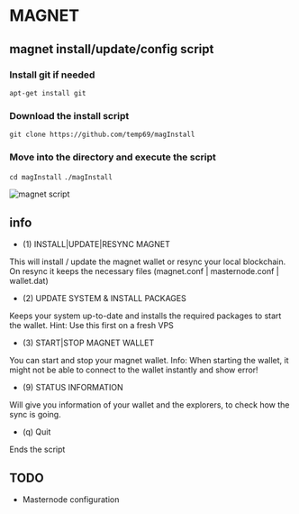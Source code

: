 # MAGNET

## magnet install/update/config script

### Install git if needed
`apt-get install git`

### Download the install script
`git clone https://github.com/temp69/magInstall`

### Move into the directory and execute the script
`cd magInstall`
`./magInstall`

![magnet script](https://user-images.githubusercontent.com/36497576/44104149-6122f798-9fee-11e8-9035-cd85b818dc43.png)

## info

- (1) INSTALL|UPDATE|RESYNC MAGNET

This will install / update the magnet wallet or resync your local blockchain.\
On resync it keeps the necessary files (magnet.conf | masternode.conf | wallet.dat)

- (2) UPDATE SYSTEM & INSTALL PACKAGES

Keeps your system up-to-date and installs the required packages to start the wallet.
Hint: Use this first on a fresh VPS

- (3) START|STOP MAGNET WALLET

You can start and stop your magnet wallet.
Info: When starting the wallet, it might not be able to connect to the wallet instantly and show error!

- (9) STATUS INFORMATION

Will give you information of your wallet and the explorers, to check how the sync is going.

- (q) Quit

Ends the script

## TODO

- Masternode configuration

